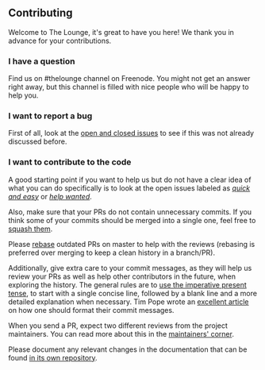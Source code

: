 ## Contributing

Welcome to The Lounge, it's great to have you here! We thank you in advance for
your contributions.

### I have a question

Find us on #thelounge channel on Freenode. You might not get an answer right
away, but this channel is filled with nice people who will be happy to help you.

### I want to report a bug

First of all, look at the
[open and closed issues](https://github.com/thelounge/lounge/issues?q=is%3Aissue)
to see if this was not already discussed before.

### I want to contribute to the code

A good starting point if you want to help us but do not have a clear idea of
what you can do specifically is to
look at the open issues labeled as [*quick and
easy*](https://github.com/thelounge/lounge/issues?q=is%3Aopen+is%3Aissue+label%3Abug+label%3A%22quick+and+easy%22)
or [*help
wanted*](https://github.com/thelounge/lounge/issues?q=is%3Aopen+is%3Aissue+label%3Abug+label%3A%22help+wanted%22).

Also, make sure that your PRs do not contain unnecessary commits. If you think
some of your commits should be merged into a single one, feel free to [squash
them](https://git-scm.com/book/en/v2/Git-Tools-Rewriting-History).

Please [rebase](https://git-scm.com/book/en/v2/Git-Branching-Rebasing) outdated
PRs on master to help with the reviews (rebasing is preferred over merging to
keep a clean history in a branch/PR).

Additionally, give extra care to your commit messages, as they will help us
review your PRs as well as help other contributors in the future, when exploring
the history. The general rules are to [use the imperative present
tense](https://git-scm.com/book/ch5-2.html#Commit-Guidelines), to start with a
single concise line, followed by a blank line and a more detailed explanation
when necessary. Tim Pope wrote an [excellent
article](http://tbaggery.com/2008/04/19/a-note-about-git-commit-messages.html)
on how one should format their commit messages.

When you send a PR, expect two different reviews from the project
maintainers. You can read more about this in the [maintainers'
corner](https://github.com/thelounge/lounge/wiki/Maintainers'-corner).

Please document any relevant changes in the documentation that can be found
[in its own repository](https://github.com/thelounge/thelounge.github.io).
